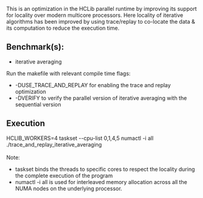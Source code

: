 This is an optimization in the HCLib parallel runtime by improving its support for locality over modern multicore processors.
Here locality of iterative algorithms has been improved by using trace/replay to co-locate the data & its computation to
reduce the execution time.

<h2> Benchmark(s): </h2>

* iterative averaging

Run the makefile with relevant compile time flags:
* -DUSE_TRACE_AND_REPLAY for enabling the trace and replay optimization
* -DVERIFY to verify the parallel version of iterative averaging with the sequential version

<h2> Execution </h2>
    HCLIB_WORKERS=4 taskset --cpu-list 0,1,4,5 numactl -i all ./trace_and_replay_iterative_averaging
<br></br>
Note:

  * taskset binds the threads to specific cores to respect the locality during the complete execution of the program
  * numactl -i all is used for interleaved memory allocation across all the NUMA nodes on the underlying processor.
